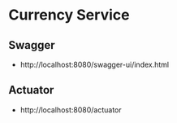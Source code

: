 # Currency Service


## Swagger

* http://localhost:8080/swagger-ui/index.html

## Actuator

* http://localhost:8080/actuator

